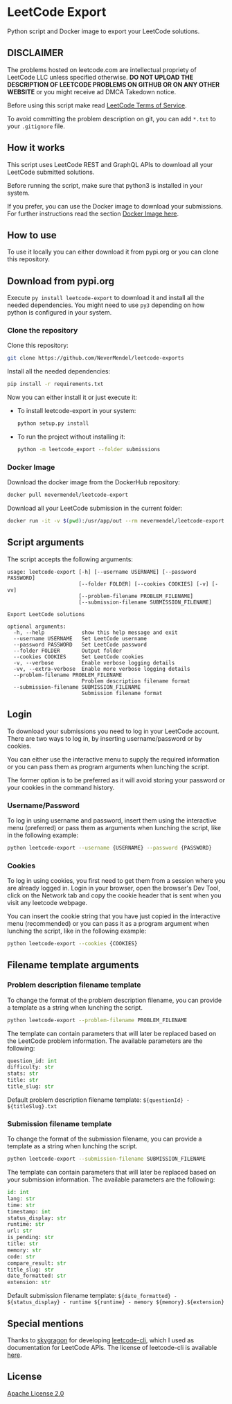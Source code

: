 # LeetCode Export

Python script and Docker image to export your LeetCode solutions.

## DISCLAIMER

The problems hosted on leetcode.com are intellectual propriety of LeetCode LLC unless specified otherwise. **DO NOT
UPLOAD THE DESCRIPTION OF LEETCODE PROBLEMS ON GITHUB OR ON ANY OTHER WEBSITE** or you might receive ad DMCA Takedown
notice.

Before using this script make read [LeetCode Terms of Service](https://leetcode.com/terms/).

To avoid committing the problem description on git, you can add `*.txt` to your `.gitignore` file.

## How it works

This script uses LeetCode REST and GraphQL APIs to download all your LeetCode submitted solutions.

Before running the script, make sure that python3 is installed in your system.

If you prefer, you can use the Docker image to download your submissions. For further instructions read the
section [Docker Image here](#docker-image).

## How to use

To use it locally you can either download it from pypi.org or you can clone this repository.

## Download from pypi.org

Execute `py install leetcode-export` to download it and install all the needed dependencies. You might need to use `py3`
depending on how python is configured in your system.

### Clone the repository

Clone this repository:

```bash
git clone https://github.com/NeverMendel/leetcode-exports
```

Install all the needed dependencies:

```bash
pip install -r requirements.txt
```

Now you can either install it or just execute it:

- To install leetcode-export in your system:
    ```bash
    python setup.py install
    ```

- To run the project without installing it:
    ```bash
    python -m leetcode_export --folder submissions
    ```

### Docker Image

Download the docker image from the DockerHub repository:

```bash
docker pull nevermendel/leetcode-export
```

Download all your LeetCode submission in the current folder:

```bash
docker run -it -v $(pwd):/usr/app/out --rm nevermendel/leetcode-export
```

## Script arguments

The script accepts the following arguments:

```
usage: leetcode-export [-h] [--username USERNAME] [--password PASSWORD]
                       [--folder FOLDER] [--cookies COOKIES] [-v] [-vv]
                       [--problem-filename PROBLEM_FILENAME]
                       [--submission-filename SUBMISSION_FILENAME]

Export LeetCode solutions

optional arguments:
  -h, --help            show this help message and exit
  --username USERNAME   Set LeetCode username
  --password PASSWORD   Set LeetCode password
  --folder FOLDER       Output folder
  --cookies COOKIES     Set LeetCode cookies
  -v, --verbose         Enable verbose logging details
  -vv, --extra-verbose  Enable more verbose logging details
  --problem-filename PROBLEM_FILENAME
                        Problem description filename format
  --submission-filename SUBMISSION_FILENAME
                        Submission filename format
```

## Login

To download your submissions you need to log in your LeetCode account. There are two ways to log in, by inserting
username/password or by cookies.

You can either use the interactive menu to supply the required information or you can pass them as program arguments
when lunching the script.

The former option is to be preferred as it will avoid storing your password or your cookies in the command history.

### Username/Password

To log in using username and password, insert them using the interactive menu (preferred) or pass them as arguments when
lunching the script, like in the following example:

```bash
python leetcode-export --username {USERNAME} --password {PASSWORD}
```

### Cookies

To log in using cookies, you first need to get them from a session where you are already logged in. Login in your
browser, open the browser's Dev Tool, click on the Network tab and copy the cookie header that is sent when you visit
any leetcode webpage.

You can insert the cookie string that you have just copied in the interactive menu (recommended) or you can pass it as a
program argument when lunching the script, like in the following example:

```bash
python leetcode-export --cookies {COOKIES}
```

## Filename template arguments

### Problem description filename template

To change the format of the problem description filename, you can provide a template as a string when lunching the
script.

```bash
python leetcode-export --problem-filename PROBLEM_FILENAME
```

The template can contain parameters that will later be replaced based on the LeetCode problem information. The available
parameters are the following:

```python
question_id: int
difficulty: str
stats: str
title: str
title_slug: str
```

Default problem description filename template: `${questionId} - ${titleSlug}.txt`

### Submission filename template

To change the format of the submission filename, you can provide a template as a string when lunching the script.

```bash
python leetcode-export --submission-filename SUBMISSION_FILENAME
```

The template can contain parameters that will later be replaced based on your submission information. The available
parameters are the following:

```python
id: int
lang: str
time: str
timestamp: int
status_display: str
runtime: str
url: str
is_pending: str
title: str
memory: str
code: str
compare_result: str
title_slug: str
date_formatted: str
extension: str
```

Default submission filename
template: `${date_formatted} - ${status_display} - runtime ${runtime} - memory ${memory}.${extension}`

## Special mentions

Thanks to [skygragon](https://github.com/skygragon) for
developing [leetcode-cli](https://github.com/skygragon/leetcode-cli), which I used as documentation for LeetCode APIs.
The license of leetcode-cli is available [here](https://github.com/skygragon/leetcode-cli/blob/master/LICENSE).

## License

[Apache License 2.0](LICENSE)
